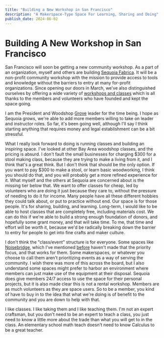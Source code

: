 ```yaml
---
title: "Building a New Workshop in San Francisco"
description: "A Makerspace-Type Space For Learning, Sharing and Doing"
publish_date: 2024-06-02
---
```


# Building A New Workshop in San Francisco
San Francisco will soon be getting a new community workshop. As a part of an organization, myself and others are building [Sequoia Fabrica](sequoiafabrica.org). It will be a non-profit community workshop with the mission to provide access to tools and knowledge without the barriers to entry at many for-profit organizations. Since opening our doors in March, we've also distinguished ourselves by offering a wide variety of [workshops and classes](https://bookwhen.com/sequoiafabrica#focus=ev-sl1e-20240604190000) which is all thanks to the members and volunteers who have founded and kept the space going.

I am the President and Woodshop [Grove](https://wiki.sequoiafabrica.org/wiki/Groves) leader for the time being. I hope as Sequoia grows, we're able to add more members willing to take on leader and instructor roles. So far, it's been going well, although I'll say I think starting anything that requires money and legal establishment can be a bit stressful.

What I really look forward to doing is running classes and building an inspiring space. I've looked at other Bay Area woodshop classes, and the pricing is absurd. I don't fault the small businesses for charging $300 for a stool making class, because they are trying to make a living from it, and I think that's a great think. But I don't think that should be the only option. If you want to pay $300 to make a stool, or learn basic woodworking, I think you should do that, and you will probably get a more refined experience for it. What myself and the others at Sequoia are concerned about is the missing tier below that. We want to offer classes for cheap, led by volunteers who are doing it just because they care to, without the pressure of needing to do it for income. Many people have all these different hobbies they could talk about, or put to practice without end. Our space is for those people. It's for sharing, building, and learning. Long-term, I would like to be able to host classes that are completely free, including materials cost. We can do this if we're able to build a strong enough foundation of donors, and hopefully some grant money, and that will take time. To me, that time and effort will be worth it, because we'd be radically breaking down the barrier to entry for people to get into fine crafts and maker culture.

I don't think the "class/event" structure is for everyone. Some spaces like [Noisebridge](https://noisebridge.net), which I've mentioned [before](http://dizzard.net/articles/shared_workshop/article.html) haven't made that the priority focus, and that works for them. Some makerspaces, or whatever you choose to call them aren't prioritizing events as a way of serving the community. I wish there was more of this across the board, but I also understand some spaces might prefer to harbor an environment where members can just make use of the equipment at their disposal. Sequoia does give members 24/7 access to use the space for their personal projects, but  it is also made clear this is not a rental workshop. Members are as much volunteers as they are space users. So to be a member, you kind of have to buy in to the idea that what we're doing is of benefit to the community and you are down to help with that.

I like classes. I like taking them and I like teaching them. I'm not an expert craftsman, but you don't need to be an expert to teach a class, you just need to know a little more about the trade than what you will get to in the class. An elementary school math teach doesn't need to know Calculus to be a great teacher.
